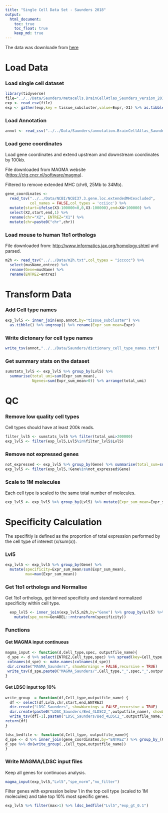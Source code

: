 ```yaml
---
title: "Single Cell Data Set - Saunders 2018"
output: 
  html_document:
    toc: true
    toc_float: true
    keep_md: true
---
```


The data was downloade from [here](http://dropviz.org)

# Load Data

### Load single cell dataset


```r
library(tidyverse)
file="../../Data/Saunders/metacells.BrainCellAtlas_Saunders_version_2018.04.01.csv"
exp <- read_csv(file)
exp <- gather(exp,key = tissue_subcluster,value=Expr,-X1) %>% as.tibble() %>% rename(Gene="X1")
```

### Load Annotation


```r
annot <- read_csv("../../Data/Saunders/annotation.BrainCellAtlas_Saunders_version_2018.04.01.csv") %>% mutate(Lvl5=make.names(tissue_subcluster)) %>% select(-X1)
```

### Load gene coordinates

Load gene coordinates and extend upstream and downstream coordinates by 100kb.

File downloaded from MAGMA website (https://ctg.cncr.nl/software/magma).

Filtered to remove extended MHC (chr6, 25Mb to 34Mb).


```r
gene_coordinates <- 
  read_tsv("../../Data/NCBI/NCBI37.3.gene.loc.extendedMHCexcluded",
           col_names = FALSE,col_types = 'cciicc') %>%
  mutate(start=ifelse(X3-100000<0,0,X3-100000),end=X4+100000) %>%
  select(X2,start,end,1) %>% 
  rename(chr="X2", ENTREZ="X1") %>% 
  mutate(chr=paste0("chr",chr))
```

### Load mouse to human 1to1 orthologs

File downloaded from: http://www.informatics.jax.org/homology.shtml and parsed.


```r
m2h <- read_tsv("../../Data/m2h.txt",col_types = "iccccc") %>% 
  select(musName,entrez) %>%
  rename(Gene=musName) %>% 
  rename(ENTREZ=entrez)
```

# Transform Data

### Add Cell type names


```r
exp_lvl5 <- inner_join(exp,annot,by="tissue_subcluster") %>% 
  as.tibble() %>% ungroup() %>% rename(Expr_sum_mean=Expr)
```

### Write dictonary for cell type names


```r
write_tsv(annot,"../../Data/Saunders/dictionary_cell_type_names.txt")
```

### Get summary stats on the dataset


```r
sumstats_lvl5 <- exp_lvl5 %>% group_by(Lvl5) %>%
  summarise(total_umi=sum(Expr_sum_mean),
            Ngenes=sum(Expr_sum_mean>0)) %>% arrange(total_umi)
```

# QC

### Remove low quality cell types

Cell types should have at least 200k reads.


```r
filter_lvl5 <- sumstats_lvl5 %>% filter(total_umi>200000)
exp_lvl5 <- filter(exp_lvl5,Lvl5%in%filter_lvl5$Lvl5)
```

### Remove not expressed genes


```r
not_expressed <- exp_lvl5 %>% group_by(Gene) %>% summarise(total_sum=sum(Expr_sum_mean)) %>% filter(total_sum==0) %>% select(Gene) %>% unique() 
exp_lvl5 <- filter(exp_lvl5,!Gene%in%not_expressed$Gene)
```

### Scale to 1M molecules

Each cell type is scaled to the same total number of molecules. 


```r
exp_lvl5 <- exp_lvl5 %>% group_by(Lvl5) %>% mutate(Expr_sum_mean=Expr_sum_mean*1e6/sum(Expr_sum_mean))
```

# Specificity Calculation

The specifitiy is defined as the proportion of total expression performed by the cell type of interest (x/sum(x)).

### Lvl5


```r
exp_lvl5 <- exp_lvl5 %>% group_by(Gene) %>% 
  mutate(specificity=Expr_sum_mean/sum(Expr_sum_mean),
         max=max(Expr_sum_mean))
```

### Get 1to1 orthologs and Normalise

Get 1to1 orthologs, get binned specificity and standard normalized specificity within cell type.


```r
  exp_lvl5 <- inner_join(exp_lvl5,m2h,by="Gene") %>% group_by(Lvl5) %>%
    mutate(spe_norm=GenABEL::rntransform(specificity))
```

### Functions

#### Get MAGMA input continuous


```r
magma_input <- function(d,Cell_type,spec, outputfile_name){
 d_spe <- d %>% select(ENTREZ,Cell_type,spec) %>% spread(key=Cell_type,value=spec)
 colnames(d_spe) <- make.names(colnames(d_spe))
 dir.create("MAGMA_Saunders", showWarnings = FALSE,recursive = TRUE)
 write_tsv(d_spe,paste0("MAGMA_Saunders/",Cell_type,"_",spec,"_",outputfile_name,".txt"))
}
```

#### Get LDSC input top 10%


```r
write_group  = function(df,Cell_type,outputfile_name) {
  df <- select(df,Lvl5,chr,start,end,ENTREZ)
  dir.create("LDSC_Saunders", showWarnings = FALSE,recursive = TRUE)
  dir.create(paste0("LDSC_Saunders/Bed_4LDSC2_",outputfile_name), showWarnings = FALSE)
  write_tsv(df[-1],paste0("LDSC_Saunders/Bed_4LDSC2_",outputfile_name,"/",make.names(unique(df[1])),".bed"),col_names = F)
return(df)
}
```


```r
ldsc_bedfile <- function(d,Cell_type, outputfile_name){
d_spe <- d %>% inner_join(gene_coordinates,by="ENTREZ") %>% group_by_(Cell_type) %>% filter(specificity>=quantile(specificity,0.9)) 
d_spe %>% do(write_group(.,Cell_type,outputfile_name))
}
```

### Write MAGMA/LDSC input files 

Keep all genes for continuous analysis.


```r
magma_input(exp_lvl5,"Lvl5","spe_norm","no_filter")
```

Filter genes with expression below 1 in the top cell type (scaled to 1M molecules) and take top 10% most specific genes.


```r
exp_lvl5 %>% filter(max>1) %>% ldsc_bedfile("Lvl5","exp_gt_0.1")
```
